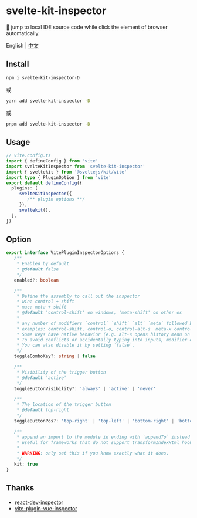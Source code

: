 # svelte-kit-inspector
🧩 jump to local IDE source code while click the element of browser automatically.

English | [中文](https://github.com/baiwusanyu-c/svelte-kit-inspector/blob/master/README.ZH-CN.md)

## Install

```bash
npm i svelte-kit-inspector-D
```
或
```bash
yarn add svelte-kit-inspector -D
```
或
```bash
pnpm add svelte-kit-inspector -D
```

## Usage

```ts
// vite.config.ts
import { defineConfig } from 'vite'
import svelteKitInspector from 'svelte-kit-inspector'
import { sveltekit } from '@sveltejs/kit/vite'
import type { PluginOption } from 'vite'
export default defineConfig({
  plugins: [
     svelteKitInspector({
        /** plugin options **/
     }),
     sveltekit(),
  ],
})
```

## Option

```typescript
export interface VitePluginInspectorOptions {
   /**
    * Enabled by default
    * @default false
    */
   enabled?: boolean

   /**
    * Define the assembly to call out the inspector
    * win: control + shift
    * mac: meta + shift
    * @default 'control-shift' on windows, 'meta-shift' on other os
    *
    * any number of modifiers `control` `shift` `alt` `meta` followed by zero or one regular key, separated by -
    * examples: control-shift, control-o, control-alt-s  meta-x control-meta
    * Some keys have native behavior (e.g. alt-s opens history menu on firefox).
    * To avoid conflicts or accidentally typing into inputs, modifier only combinations are recommended.
    * You can also disable it by setting `false`.
    */
   toggleComboKey?: string | false

   /**
    * Visibility of the trigger button
    * @default 'active'
    */
   toggleButtonVisibility?: 'always' | 'active' | 'never'

   /**
    * The location of the trigger button
    * @default top-right
    */
   toggleButtonPos?: 'top-right' | 'top-left' | 'bottom-right' | 'bottom-left'

   /**
    * append an import to the module id ending with `appendTo` instead of adding a script into body
    * useful for frameworks that do not support transformIndexHtml hook (e.g. Nuxt3)
    *
    * WARNING: only set this if you know exactly what it does.
    */
   kit: true
}
```


## Thanks
* [react-dev-inspector](https://github.com/zthxxx/react-dev-inspector)
* [vite-plugin-vue-inspector](https://github.com/webfansplz/vite-plugin-vue-inspector)

